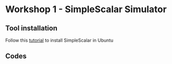 # **Workshop 1 - SimpleScalar Simulator**

## **Tool installation**

Follow this [tutorial](https://github.com/sdenel/How-to-install-SimpleScalar-on-Ubuntu) to install SimpleScalar in Ubuntu

## **Codes**
